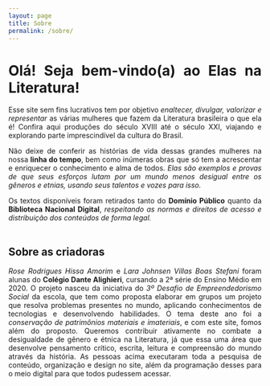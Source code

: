 ```yaml
---
layout: page
title: Sobre
permalink: /sobre/
---
```

<div style="text-align: justify">
<h1>Olá! Seja bem-vindo(a) ao Elas na Literatura!</h1>

Esse site sem fins lucrativos tem por objetivo <i>enaltecer, divulgar, valorizar e representar</i> as várias mulheres que fazem da Literatura brasileira o que ela é! Confira aqui produções do século XVIII até o século XXI, viajando e explorando parte imprescindível da cultura do Brasil. 

Não deixe de conferir as histórias de vida dessas grandes mulheres na nossa <b>linha do tempo</b>, bem como inúmeras obras que só tem a acrescentar e enriquecer o conhecimento e alma de todos. <i>Elas são exemplos e provas de que seus esforços lutam por um mundo menos desigual entre os gêneros e etnias, usando seus talentos e vozes para isso.</i>

Os textos disponíveis foram retirados tanto do <b>Domínio Público</b> quanto da <b>Biblioteca Nacional Digital</b>, <i>respeitando as normas e direitos de acesso e distribuição dos conteúdos de forma legal.</i> 
<br><br>
<h2>Sobre as criadoras</h2>

<i>Rose Rodrigues Hissa Amorim</i> e <i>Lara Johnsen Villas Boas Stefani</i> foram alunas do <b>Colégio Dante Alighieri</b>, cursando a 2ª série do Ensino Médio em 2020. O projeto nasceu da iniciativa do <i>3º Desafio de Empreendedorismo Social</i> da escola, que tem como proposta elaborar em grupos um projeto que resolva problemas presentes no mundo, aplicando conhecimentos de tecnologias e desenvolvendo habilidades. O tema deste ano foi a <i>conservação de patrimônios materiais e imateriais</i>, e com este site, fomos além do proposto. Queremos contribuir ativamente no combate a desigualdade de gênero e étnica na Literatura, já que essa uma área que desenvolve pensamento crítico, escrita, leitura e compreensão do mundo através da história. As pessoas acima executaram toda a pesquisa de conteúdo, organização e design no site, além da programação desses para o meio digital para que todos pudessem acessar. 
<br><br>
</div>

